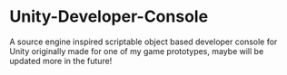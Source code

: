 # Unity-Developer-Console
A source engine inspired scriptable object based developer console for Unity originally made for one of my game prototypes, maybe will be updated more in the future!
